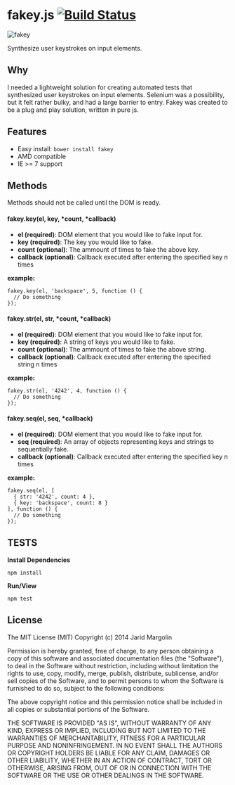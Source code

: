fakey.js [![Build Status](https://travis-ci.org/artemv/fakey.js.png)](https://travis-ci.org/artemv/fakey.js)
=====

![fakey](https://i.cloudup.com/GWoPR8trbs.gif)


Synthesize user keystrokes on input elements.



## Why

I needed a lightweight solution for creating automated tests that synthesized user keystrokes on input elements. Selenium was a possibility, but it felt rather bulky, and had a large barrier to entry. Fakey was created to be a plug and play solution, written in pure js.



## Features

* Easy install: `bower install fakey`
* AMD compatible
* IE >= 7 support



## Methods

Methods should not be called until the DOM is ready.

#### fakey.key(el, key, *count, *callback)

* **el (required)**: DOM element that you would like to fake input for.
* **key (required)**: The key you would like to fake.
* **count (optional)**: The ammount of times to fake the above key.
* **callback (optional)**: Callback executed after entering the specified key n times

**example:**

    fakey.key(el, 'backspace', 5, function () {
      // Do something
    });


#### fakey.str(el, str, *count, *callback)

* **el (required)**: DOM element that you would like to fake input for.
* **key (required)**: A string of keys you would like to fake.
* **count (optional)**: The ammount of times to fake the above string.
* **callback (optional)**: Callback executed after entering the specified string n times

**example:**

    fakey.str(el, '4242', 4, function () {
      // Do something
    });


#### fakey.seq(el, seq, *callback)

* **el (required)**: DOM element that you would like to fake input for.
* **seq (required)**: An array of objects representing keys and strings to sequentially fake.
* **callback (optional)**: Callback executed after entering the specified key n times

**example:**

    fakey.seq(el, [
      { str: '4242', count: 4 },
      { key: 'backspace', count: 8 }
    ], function () {
      // Do something
    });



## TESTS

**Install Dependencies**

```
npm install
```

**Run/View**

```
npm test
```



## License

The MIT License (MIT) Copyright (c) 2014 Jarid Margolin

Permission is hereby granted, free of charge, to any person obtaining a copy of this software and associated documentation files (the "Software"), to deal in the Software without restriction, including without limitation the rights to use, copy, modify, merge, publish, distribute, sublicense, and/or sell copies of the Software, and to permit persons to whom the Software is furnished to do so, subject to the following conditions:

The above copyright notice and this permission notice shall be included in all copies or substantial portions of the Software.

THE SOFTWARE IS PROVIDED "AS IS", WITHOUT WARRANTY OF ANY KIND, EXPRESS OR IMPLIED, INCLUDING BUT NOT LIMITED TO THE WARRANTIES OF MERCHANTABILITY, FITNESS FOR A PARTICULAR PURPOSE AND NONINFRINGEMENT. IN NO EVENT SHALL THE AUTHORS OR COPYRIGHT HOLDERS BE LIABLE FOR ANY CLAIM, DAMAGES OR OTHER LIABILITY, WHETHER IN AN ACTION OF CONTRACT, TORT OR OTHERWISE, ARISING FROM, OUT OF OR IN CONNECTION WITH THE SOFTWARE OR THE USE OR OTHER DEALINGS IN THE SOFTWARE.